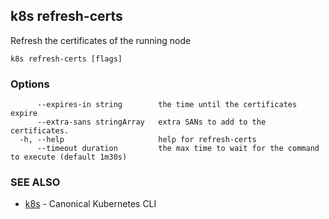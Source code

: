 ## k8s refresh-certs

Refresh the certificates of the running node

```
k8s refresh-certs [flags]
```

### Options

```
      --expires-in string        the time until the certificates expire
      --extra-sans stringArray   extra SANs to add to the certificates.
  -h, --help                     help for refresh-certs
      --timeout duration         the max time to wait for the command to execute (default 1m30s)
```

### SEE ALSO

* [k8s](k8s.md)	 - Canonical Kubernetes CLI

